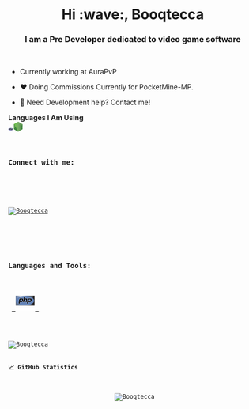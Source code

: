 <h1 align="center">Hi :wave:, Booqtecca</h1>
<h3 align="center">I am a Pre Developer dedicated to video game software</h3>

<br />

- Currently working at AuraPvP

- ❤️ Doing Commissions Currently for PocketMine-MP.

- 💬 Need Development help? Contact me!



**Languages I Am Using**  
<code><img height="10" src="https://raw.githubusercontent.com/github/explore/80688e429a7d4ef2fca1e82350fe8e3517d3494d/topics/php/php.png"></code><code><img height="20"  height="20" src="https://raw.githubusercontent.com/github/explore/80688e429a7d4ef2fca1e82350fe8e3517d3494d/topics/nodejs/nodejs.png">

 
<h3 align="left">Connect with me:</h3>
<p align="left">


<a href="https://twitter.com/Booqtecca" target="blank"><img align="center" src="https://raw.githubusercontent.com/rahuldkjain/github-profile-readme-generator/master/src/images/icons/Social/twitter.svg" alt="Booqtecca" height="30" width="40" /></a>
</p>

<h3 align="left">Languages and Tools:</h3>
<p align="left"> <a href="https://www.php.net/" target="_blank"> <img src="https://raw.githubusercontent.com/devicons/devicon/master/icons/php/php-original.svg" alt="php" width="40" height="40"/> </a> </p>

<p><img align="left" src="https://github-readme-stats.vercel.app/api/top-langs?username=Booqtecca&show_icons=true&locale=en&layout=compact" alt="Booqtecca" /></p>



**📈 GitHub Statistics** 
<p align="center"> <img src="https://github-readme-stats.vercel.app/api?username=Booqtecca&show_icons=true&theme=gotham" alt="Booqtecca" />

